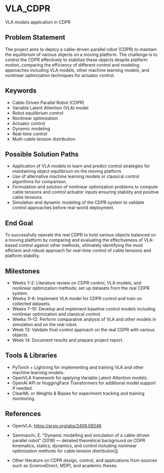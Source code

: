 # VLA_CDPR
VLA models application in CDPR

## Problem Statement

The project aims to deploy a cable-driven parallel robot (CDPR) to maintain the equilibrium of various objects on a moving platform. The challenge is to control the CDPR effectively to stabilize these objects despite platform motion, comparing the efficiency of different control and modeling approaches including VLA models, other machine learning models, and nonlinear optimization techniques for actuator control.

## Keywords

- Cable-Driven Parallel Robot (CDPR)
- Variable Latent Attention (VLA) model
- Robot equilibrium control
- Nonlinear optimization
- Actuator control
- Dynamic modeling
- Real-time control
- Multi-cable tension distribution

## Possible Solution Paths

- Application of VLA models to learn and predict control strategies for maintaining object equilibrium on the moving platform.
- Use of alternative machine learning models or classical control algorithms for comparison.
- Formulation and solution of nonlinear optimization problems to compute cable tensions and control actuator inputs ensuring stability and positive cable tensions.
- Simulation and dynamic modeling of the CDPR system to validate control approaches before real-world deployment.

## End Goal

To successfully operate the real CDPR to hold various objects balanced on a moving platform by comparing and evaluating the effectiveness of VLA-based control against other methods, ultimately identifying the most efficient and robust approach for real-time control of cable tensions and platform stability.

## Milestones

- Weeks 1–2: Literature review on CDPR control, VLA models, and nonlinear optimization methods; set up datasets from the real CDPR system.
- Weeks 3–6: Implement VLA model for CDPR control and train on collected datasets.
- Weeks 7–10: Develop and implement baseline control models including nonlinear optimization and classical control.
- Weeks 11–12: Perform comparative analysis of VLA and other models in simulation and on the real robot.
- Week 13: Validate final control approach on the real CDPR with various objects.
- Week 14: Document results and prepare project report.

## Tools & Libraries

- PyTorch + Lightning for implementing and training VLA and other machine learning models.
- OpenVLA framework for applying Variable Latent Attention models.
- OpenAI API or HuggingFace Transformers for additional model support if needed.
- ClearML or Weights & Biases for experiment tracking and training monitoring.

## References

- OpenVLA: https://arxiv.org/abs/2406.09246

- Sammarchi, E. "Dynamic modelling and simulation of a cable-driven parallel robot" (2018) — detailed theoretical background on CDPR kinematics, statics, dynamics, and control including nonlinear optimization methods for cable tension distribution[3](https://amslaurea.unibo.it/id/eprint/17526/1/sammarchi_enrico_tesi.pdf).
- Other literature on CDPR design, control, and applications from sources such as ScienceDirect, MDPI, and academic theses.

